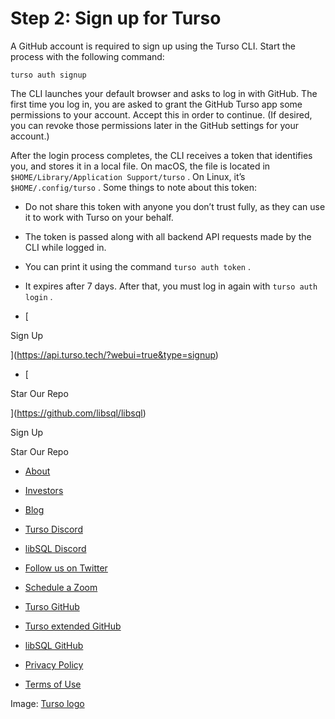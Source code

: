 # Step 2: Sign up for Turso

A GitHub account is required to sign up using the Turso CLI. Start the process
with the following command:

`turso auth signup`

The CLI launches your default browser and asks to log in with GitHub. The first
time you log in, you are asked to grant the GitHub Turso app some permissions to
your account. Accept this in order to continue. (If desired, you can revoke
those permissions later in the GitHub settings for your account.)

After the login process completes, the CLI receives a token that identifies you,
and stores it in a local file.  On macOS, the file is located in `$HOME/Library/Application Support/turso` . On Linux, it’s `$HOME/.config/turso` .
Some things to note about this token:

- Do not share this token with anyone you don’t trust fully, as they can use it
to work with Turso on your behalf.
- The token is passed along with all backend API requests made by the CLI while
logged in.
- You can print it using the command `turso auth token` .
- It expires after 7 days. After that, you must log in again with `turso auth
login` .


- [ 

Sign Up




 ](https://api.turso.tech/?webui=true&type=signup)
- [ 

Star Our Repo






 ](https://github.com/libsql/libsql)


Sign Up

Star Our Repo

- [ About ](https://turso.tech/about-us)
- [ Investors ](https://turso.tech/investors)
- [ Blog ](https://blog.turso.tech)


- [ Turso Discord ](https://discord.com/invite/4B5D7hYwub)
- [ libSQL Discord ](https://discord.gg/VzbXemj6Rg)
- [ Follow us on Twitter ](https://twitter.com/tursodatabase)
- [ Schedule a Zoom ](https://calendly.com/d/gt7-bfd-83n/meet-with-chiselstrike)


- [ Turso GitHub ](https://github.com/tursodatabase/)
- [ Turso extended GitHub ](https://github.com/turso-extended/)
- [ libSQL GitHub ](http://github.com/tursodatabase/libsql)


- [ Privacy Policy ](https://turso.tech/privacy-policy)
- [ Terms of Use ](https://turso.tech/terms-of-use)


Image: [ Turso logo ](https://docs.turso.tech/img/turso.svg)